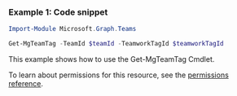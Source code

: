 ### Example 1: Code snippet

```powershellImport-Module Microsoft.Graph.Teams

Get-MgTeamTag -TeamId $teamId -TeamworkTagId $teamworkTagId
```
This example shows how to use the Get-MgTeamTag Cmdlet.
To learn about permissions for this resource, see the [permissions reference](/graph/permissions-reference).

